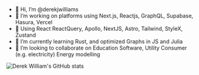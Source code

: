 - 👋 Hi, I’m @derekjwilliams
- 👀 I’m working on platforms using Next.js, Reactjs, GraphQL, Supabase, Hasura, Vercel
- 👀 Using React ReactQuery, Apollo, NextJS, Astro, Tailwind, StyleX, Zustand
- 🌱 I’m currently learning Rust, and optimized Graphs in JS and Julia
- 💞️ I’m looking to collaborate on Education Software, Utility Consumer (e.g. electricity) Energy modelling

![Derek William's GitHub stats](https://github-readme-stats.vercel.app/api?username=derekjwilliams)



